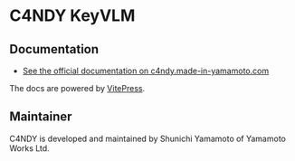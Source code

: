 # C4NDY KeyVLM

## Documentation
- [See the official documentation on c4ndy.made-in-yamamoto.com](https://c4ndy.made-in-yamamoto.com)

The docs are powered by [VitePress](https://vitepress.dev/). 

## Maintainer
C4NDY is developed and maintained by Shunichi Yamamoto of Yamamoto Works Ltd.



